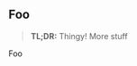 <!-- Space: BatchTests -->
<!-- Title: Hello World -->
<!-- Title: Good Test -->

## Foo

> **TL;DR:** Thingy!
> More stuff

Foo
